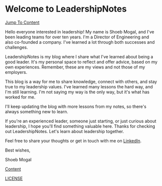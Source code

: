 # Welcome to LeadershipNotes

[Jump To Content](/LeadershipNotes/Content)


Hello everyone interested in leadership! My name is Shoeb Mogal, and I've been leading teams for over ten years. I'm a Director of Engineering and also co-founded a company. I've learned a lot through both successes and challenges.

LeadershipNotes is my blog where I share what I've learned about being a good leader. It's my personal space to reflect and offer advice, based on my own experiences. Remember, these are my views and not those of my employers.

This blog is a way for me to share knowledge, connect with others, and stay true to my leadership values. I've learned many lessons the hard way, and I'm still learning. I'm not saying my way is the only way, but it's what has worked for me.

I'll keep updating the blog with more lessons from my notes, so there's always something new to learn.

If you're an experienced leader, someone just starting, or just curious about leadership, I hope you'll find something valuable here. Thanks for checking out LeadershipNotes. Let's learn about leadership together.

Feel free to share your thoughts or get in touch with me on [LinkedIn](https://www.linkedin.com/in/shoebam/).

Best wishes,

Shoeb Mogal


[Content](/LeadershipNotes/Content)

[LICENSE](/LeadershipNotes/LICENSE)
